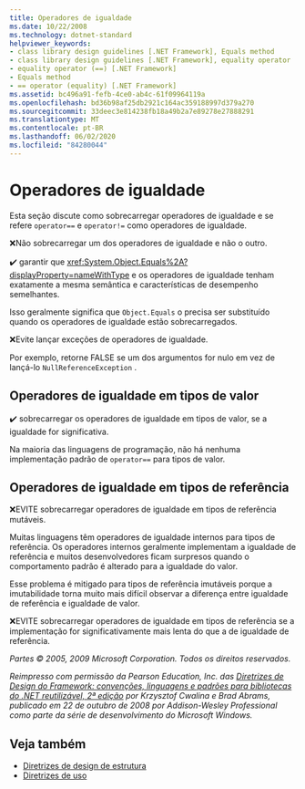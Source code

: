 ```yaml
---
title: Operadores de igualdade
ms.date: 10/22/2008
ms.technology: dotnet-standard
helpviewer_keywords:
- class library design guidelines [.NET Framework], Equals method
- class library design guidelines [.NET Framework], equality operator
- equality operator (==) [.NET Framework]
- Equals method
- == operator (equality) [.NET Framework]
ms.assetid: bc496a91-fefb-4ce0-ab4c-61f09964119a
ms.openlocfilehash: bd36b98af25db2921c164ac359188997d379a270
ms.sourcegitcommit: 33deec3e814238fb18a49b2a7e89278e27888291
ms.translationtype: MT
ms.contentlocale: pt-BR
ms.lasthandoff: 06/02/2020
ms.locfileid: "84280044"
---
```

# <a name="equality-operators"></a>Operadores de igualdade
Esta seção discute como sobrecarregar operadores de igualdade e se refere `operator==` e `operator!=` como operadores de igualdade.

 ❌Não sobrecarregar um dos operadores de igualdade e não o outro.

 ✔️ garantir que <xref:System.Object.Equals%2A?displayProperty=nameWithType> e os operadores de igualdade tenham exatamente a mesma semântica e características de desempenho semelhantes.

 Isso geralmente significa que `Object.Equals` o precisa ser substituído quando os operadores de igualdade estão sobrecarregados.

 ❌Evite lançar exceções de operadores de igualdade.

 Por exemplo, retorne FALSE se um dos argumentos for nulo em vez de lançá-lo `NullReferenceException` .

## <a name="equality-operators-on-value-types"></a>Operadores de igualdade em tipos de valor
 ✔️ sobrecarregar os operadores de igualdade em tipos de valor, se a igualdade for significativa.

 Na maioria das linguagens de programação, não há nenhuma implementação padrão de `operator==` para tipos de valor.

## <a name="equality-operators-on-reference-types"></a>Operadores de igualdade em tipos de referência
 ❌EVITE sobrecarregar operadores de igualdade em tipos de referência mutáveis.

 Muitas linguagens têm operadores de igualdade internos para tipos de referência. Os operadores internos geralmente implementam a igualdade de referência e muitos desenvolvedores ficam surpresos quando o comportamento padrão é alterado para a igualdade do valor.

 Esse problema é mitigado para tipos de referência imutáveis porque a imutabilidade torna muito mais difícil observar a diferença entre igualdade de referência e igualdade de valor.

 ❌EVITE sobrecarregar operadores de igualdade em tipos de referência se a implementação for significativamente mais lenta do que a de igualdade de referência.

 *Partes © 2005, 2009 Microsoft Corporation. Todos os direitos reservados.*

 *Reimpresso com permissão da Pearson Education, Inc. das [Diretrizes de Design do Framework: convenções, linguagens e padrões para bibliotecas do .NET reutilizável, 2ª edição](https://www.informit.com/store/framework-design-guidelines-conventions-idioms-and-9780321545619) por Krzysztof Cwalina e Brad Abrams, publicado em 22 de outubro de 2008 por Addison-Wesley Professional como parte da série de desenvolvimento do Microsoft Windows.*

## <a name="see-also"></a>Veja também

- [Diretrizes de design de estrutura](index.md)
- [Diretrizes de uso](usage-guidelines.md)
